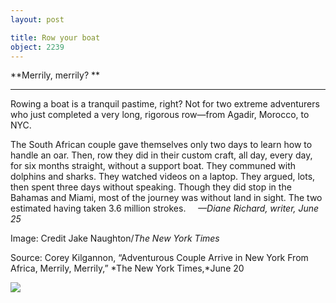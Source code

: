 ```yaml
---
layout: post

title: Row your boat
object: 2239
---
```

**Merrily, merrily? **

****

Rowing a boat is a tranquil pastime, right? Not for two extreme adventurers who just completed a very long, rigorous row—from Agadir, Morocco, to NYC.

The South African couple gave themselves only two days to learn how to handle an oar. Then, row they did in their custom craft, all day, every day, for six months straight, without a support boat. They communed with dolphins and sharks. They watched videos on a laptop. They argued, lots, then spent three days without speaking. Though they did stop in the Bahamas and Miami, most of the journey was without land in sight. The two estimated having taken 3.6 million strokes.     *—Diane Richard, writer, June 25*

Image: Credit Jake Naughton/*The New York Times*

Source: Corey Kilgannon, “Adventurous Couple Arrive in New York From Africa, Merrily, Merrily,” *The New York Times,*June 20

![]({{siteurl.base}}/images/14-06-25_75.7_rowersEDIT-1.jpeg)
